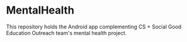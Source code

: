 # MentalHealth

This repository holds the Android app complementing CS + Social Good Education Outreach team's mental health project.
